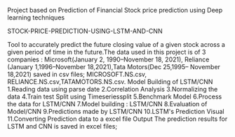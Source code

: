 
Project  based on Prediction of Financial Stock price prediction using Deep learning techniques

STOCK-PRICE-PREDICTION-USING-LSTM-AND-CNN

   Tool to accurately predict the future closing value of a given stock across a given period
   of time in the future.The data used in this project is of 3 companies : Microsoft(January 2, 
   1990–November 18, 2021), Reliance (January 1,1996–November 18,2021),Tata Motors(Dec 25,1995–
   November 18,2021) saved in csv files; MICROSOFT.NS.csv, RELIANCE.NS.csv,TATAMOTORS.NS.csv.
Model Building of LSTM/CNN
   1.Reading data using parse date
   2.Correlation Analysis
   3.Normalizing the data
   4.Train test Split using Timeseriessplit
   5.Benchmark Model
   6.Process the data for LSTM/CNN
   7.Model building : LSTM/CNN
   8.Evaluation of Model/CNN
   9.Predictions made by LSTM/CNN
   10.LSTM's Prediction Visual
   11.Converting Prediction data to a excel file
Output
   The prediction results for LSTM and CNN is saved in
   excel files; 

